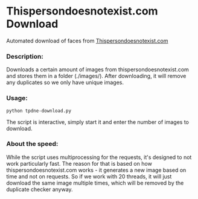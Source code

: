 # Thispersondoesnotexist.com Download
Automated download of faces from <a href="https://thispersondoesnotexist.com" target="_blank">Thispersondoesnotexist.com</a>

### Description:
Downloads a certain amount of images from thispersondoesnotexist.com and stores them in a folder (./images/).
After downloading, it will remove any duplicates so we only have unique images.

### Usage:
```
python tpdne-download.py
```
The script is interactive, simply start it and enter the number of images to download.


### About the speed:
While the script uses multiprocessing for the requests, it's designed to not work particularly fast.
The reason for that is based on how thispersondoesnotexist.com works - it generates a new image based on time and not on requests.
So if we work with 20 threads, it will just download the same image multiple times, which will be removed by the duplicate checker anyway.
